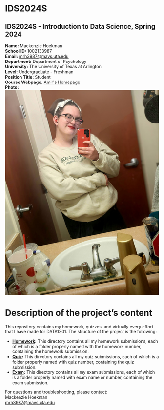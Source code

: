 # IDS2024S

## **IDS2024S - Introduction to Data Science, Spring 2024**  
**Name:** Mackenzie Hoekman  
**School ID:** 1002133987  
**Email:** mrh3987@mavs.uta.edu  
**Department:** Department of Psychology  
**University:** The University of Texas at Arlington  
**Level:** Undergraduate - Freshman  
**Position Title:** Student  
**Course Webpage:** [Amir's Homepage](https://www.cdslab.org/IDS2024S/)  
**Photo:** ![a photo of Mackenzie](20231129_173905~2.jpg)  

# Description of the project’s content
This repository contains my homework, quizzes, and virtually every effort that I have made for DATA1301. The structure of the project is the following:  
+ **[Homework](hw):** This directory contains all my homework submissions, each of which is a folder properly named with the homework number, containing the homework submission.  
+ **[Quiz](quiz):** This directory contains all my quiz submissions, each of which is a folder properly named with quiz number, containing the quiz submission.  
+ **[Exam](exam):** This directory contains all my exam submissions, each of which is a folder properly named with exam name or number, containing the exam submission.  
  
For questions and troubleshooting, please contact:  
Mackenzie Hoekman  
mrh3987@mavs.uta.edu  
